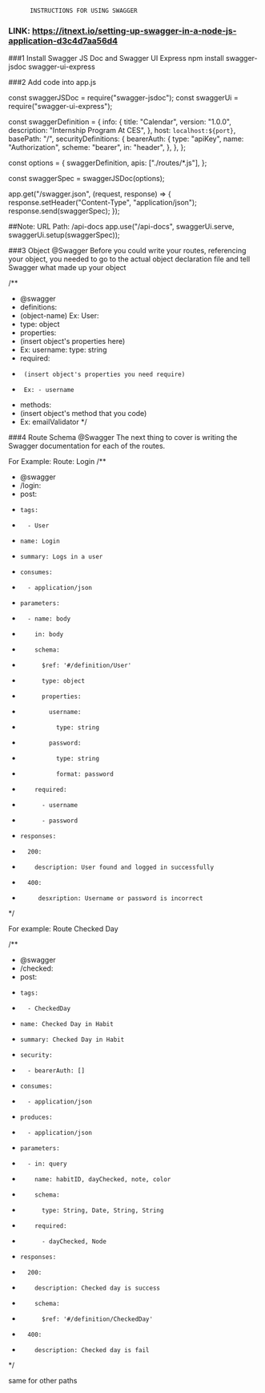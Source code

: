           INSTRUCTIONS FOR USING SWAGGER

### LINK: https://itnext.io/setting-up-swagger-in-a-node-js-application-d3c4d7aa56d4

###1 Install Swagger JS Doc and Swagger UI  Express
  npm install swagger-jsdoc swagger-ui-express

###2 Add code into app.js

  const swaggerJSDoc = require("swagger-jsdoc");
  const swaggerUi = require("swagger-ui-express");

  const swaggerDefinition = {
    info: {
      title: "Calendar",
      version: "1.0.0",
      description: "Internship Program At CES",
    },
    host: `localhost:${port}`,
    basePath: "/",
    securityDefinitions: {
      bearerAuth: {
        type: "apiKey",
        name: "Authorization",
        scheme: "bearer",
        in: "header",
      },
    },
  };

  const options = {
    swaggerDefinition,
    apis: ["./routes/*.js"],
  };


  const swaggerSpec = swaggerJSDoc(options);

  app.get("/swagger.json", (request, response) => {
    response.setHeader("Content-Type", "application/json");
    response.send(swaggerSpec);
  });

  ##Note: URL Path: /api-docs
  app.use("/api-docs", swaggerUi.serve, swaggerUi.setup(swaggerSpec));

###3  Object @Swagger 
Before you could write your routes, referencing your object, you needed to go to the actual object declaration file and tell Swagger what made up your object

/**
 *  @swagger
 *  definitions:
 *  (object-name) Ex: User:
 *  type: object
 *  properties:
 *    (insert object's properties here)
 *    Ex: username: type: string
 *    required:
 *      (insert object's properties you need require)
 *      Ex: - username
 *  methods:
 *    (insert object's method that you code)
 *    Ex: emailValidator
 */

###4 Route Schema @Swagger
The next thing to cover is writing the Swagger documentation for each of the routes.

For Example: Route: Login
/**
* @swagger
* /login:
*   post:
*     tags:
*       - User
*     name: Login
*     summary: Logs in a user
*     consumes:
*       - application/json
*     parameters:
*       - name: body
*         in: body
*         schema:
*           $ref: '#/definition/User'
*           type: object
*           properties:
*             username:
*               type: string
*             password:
*               type: string
*               format: password
*         required:
*           - username
*           - password
*     responses: 
*       200:
*         description: User found and logged in successfully
*       400:
*          desxription: Username or password is incorrect
*/

For example: Route Checked Day

/**
* @swagger
* /checked:
*   post:
*     tags:
*       - CheckedDay
*     name: Checked Day in Habit
*     summary: Checked Day in Habit
*     security:
*       - bearerAuth: []
*     consumes:
*       - application/json
*     produces:
*       - application/json
*     parameters:
*       - in: query
*         name: habitID, dayChecked, note, color
*         schema:
*           type: String, Date, String, String
*         required:
*           - dayChecked, Node
*     responses:
*       200:
*         description: Checked day is success
*         schema:
*           $ref: '#/definition/CheckedDay'
*       400:
*         description: Checked day is fail
*/

same for other paths